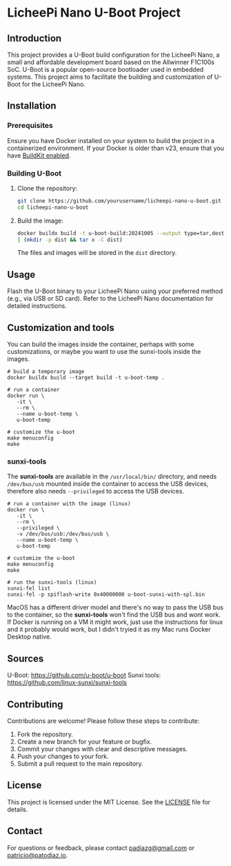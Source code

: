 # LicheePi Nano U-Boot Project

## Introduction
This project provides a U-Boot build configuration for the LicheePi Nano, a small and affordable development board based on the Allwinner F1C100s SoC. U-Boot is a popular open-source bootloader used in embedded systems. This project aims to facilitate the building and customization of U-Boot for the LicheePi Nano.

## Installation

### Prerequisites
Ensure you have Docker installed on your system to build the project in a containerized environment. If your Docker is older than v23, ensure that you have [BuildKit enabled](https://docs.docker.com/build/buildkit/#getting-started).

### Building U-Boot
1. Clone the repository:
   ```bash
   git clone https://github.com/yourusername/licheepi-nano-u-boot.git
   cd licheepi-nano-u-boot
   ```

2. Build the image:
   ```bash
   docker buildx build -t u-boot-build:20241005 --output type=tar,dest=- . \
   | (mkdir -p dist && tar x -C dist)
   ```
   The files and images will be stored in the `dist` directory.

## Usage
Flash the U-Boot binary to your LicheePi Nano using your preferred method (e.g., via USB or SD card). Refer to the LicheePi Nano documentation for detailed instructions.

## Customization and tools
You can build the images inside the container, perhaps with some customizations, or maybe you want to use the sunxi-tools inside the images.
```shell
# build a temporary image
docker buildx build --target build -t u-boot-temp .

# run a container
docker run \
   -it \
   --rm \
   --name u-boot-temp \
   u-boot-temp

# customize the u-boot
make menuconfig
make
```

### sunxi-tools
The __sunxi-tools__ are available in the `/usr/local/bin/` directory, and needs `/dev/bus/usb` mounted inside the container to access the USB devices, therefore also needs `--privileged` to access the USB devices.  
```shell
# run a container with the image (linux)
docker run \
   -it \
   --rm \
   --privileged \
   -v /dev/bus/usb:/dev/bus/usb \
   --name u-boot-temp \
   u-boot-temp

# customize the u-boot
make menuconfig
make

# run the sunxi-tools (linux)
sunxi-fel list
sunxi-fel -p spiflash-write 0x40000000 u-boot-sunxi-with-spl.bin
```

MacOS has a different driver model and there's no way to pass the USB bus to the container, so the __sunxi-tools__ won't find the USB bus and wont work.
If Docker is running on a VM it might work, just use the instructions for linux and it probably would work, but I didn't tryied it as my Mac runs Docker Desktop native.


## Sources
U-Boot: https://github.com/u-boot/u-boot
Sunxi tools: https://github.com/linux-sunxi/sunxi-tools

## Contributing
Contributions are welcome! Please follow these steps to contribute:
1. Fork the repository.
2. Create a new branch for your feature or bugfix.
3. Commit your changes with clear and descriptive messages.
4. Push your changes to your fork.
5. Submit a pull request to the main repository.

## License
This project is licensed under the MIT License. See the [LICENSE](LICENSE) file for details.

## Contact
For questions or feedback, please contact [padiazg@gmail.com](mailto:padiazg@gmail.com) or [patricio@patodiaz.io](patricio@patodiaz.io).
